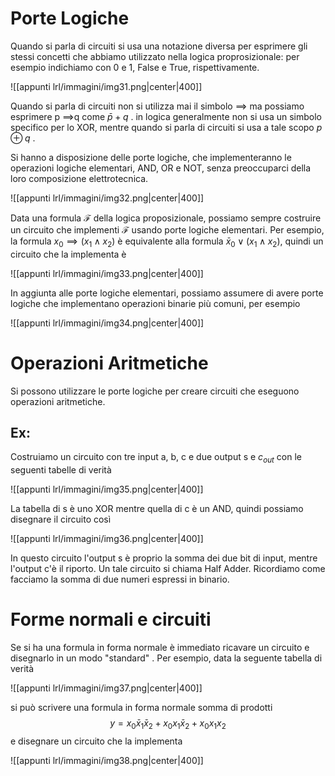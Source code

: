 # Porte Logiche
Quando si parla di circuiti si usa una notazione diversa per esprimere gli stessi concetti che abbiamo utilizzato nella logica proprosizionale: per esempio indichiamo con 0 e 1, False e True, rispettivamente.

![[appunti lrl/immagini/img31.png|center|400]]



Quando si parla di circuiti non si utilizza mai il simbolo $\implies$ ma possiamo esprimere p $\implies$q come $\bar{p}+q$ .
in logica generalmente non si usa un simbolo specifico per lo XOR, mentre quando si parla di circuiti si usa a tale scopo $p\oplus q$ .

Si hanno a disposizione delle porte logiche, che implementeranno le operazioni logiche elementari, AND, OR e NOT, senza preoccuparci della loro composizione elettrotecnica.

![[appunti lrl/immagini/img32.png|center|400]]

Data una formula $\mathcal F$ della logica proposizionale, possiamo sempre costruire un circuito che implementi  $\mathcal F$ usando porte logiche elementari. Per esempio, la formula $x_{0}\implies(x_{1}\land x_2)$ è equivalente alla formula $\bar x_{0}\lor(x_{1}\land x_2)$, quindi un circuito che la implementa è 

![[appunti lrl/immagini/img33.png|center|400]]

In aggiunta alle porte logiche elementari, possiamo assumere di avere porte logiche che implementano operazioni binarie più comuni, per esempio

![[appunti lrl/immagini/img34.png|center|400]]

# Operazioni Aritmetiche

Si possono utilizzare le porte logiche per creare circuiti che eseguono operazioni aritmetiche.
## Ex: 
Costruiamo un circuito con tre input a, b, c e due output s e $c_{out}$ con le seguenti tabelle di verità 

![[appunti lrl/immagini/img35.png|center|400]]

La tabella di s è uno XOR mentre quella di c è un AND, quindi possiamo disegnare il circuito così

![[appunti lrl/immagini/img36.png|center|400]]

In questo circuito l'output s è proprio la somma dei due bit di input, mentre l'output c'è il riporto. Un tale circuito si chiama Half Adder.
Ricordiamo come facciamo la somma di due numeri espressi in binario.

# Forme normali e circuiti

Se si ha una formula in forma normale è immediato ricavare un circuito e disegnarlo in un modo "standard" . Per esempio, data la seguente tabella di verità

![[appunti lrl/immagini/img37.png|center|400]]

si può scrivere una formula in forma normale somma di prodotti $$y = x_{0}\bar x_{1} \bar x_{2} +x_{0} x_{1} \bar x_{2} + x_{0} x_{1} x_{2}$$ 
e disegnare un circuito che la implementa

![[appunti lrl/immagini/img38.png|center|400]]